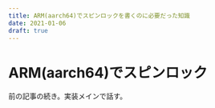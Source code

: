 ```yaml
---
title: ARM(aarch64)でスピンロックを書くのに必要だった知識
date: 2021-01-06
draft: true
---
```


# ARM(aarch64)でスピンロック
前の記事の続き。実装メインで話す。
